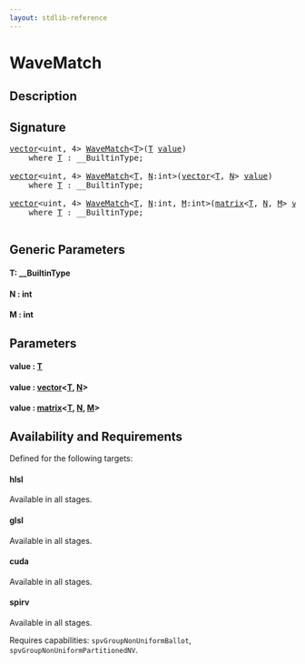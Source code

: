 ```yaml
---
layout: stdlib-reference
---
```


# WaveMatch

## Description





## Signature 

<pre>
<a href="../types/vector/index.md" class="code_type">vector</a>&lt;<span class="code_keyword">uint</span>, 4&gt; <a href="wavematch-04.md">WaveMatch</a>&lt;<a href="wavematch-04.md#typeparam-T" class="code_type">T</a>&gt;(<a href="wavematch-04.md#typeparam-T" class="code_type">T</a> <a href="wavematch-04.md#decl-value" class="code_param">value</a>)
    <span class='code_keyword'>where</span> <a href="wavematch-04.md#typeparam-T" class="code_type">T</a> : __BuiltinType;

<a href="../types/vector/index.md" class="code_type">vector</a>&lt;<span class="code_keyword">uint</span>, 4&gt; <a href="wavematch-04.md">WaveMatch</a>&lt;<a href="wavematch-04.md#typeparam-T" class="code_type">T</a>, <a href="wavematch-04.md#decl-N" class="code_var">N</a>:<span class="code_keyword">int</span>&gt;(<a href="../types/vector/index.md" class="code_type">vector</a>&lt;<a href="wavematch-04.md#typeparam-T" class="code_type">T</a>, <a href="wavematch-04.md#decl-N" class="code_var">N</a>&gt; <a href="wavematch-04.md#decl-value" class="code_param">value</a>)
    <span class='code_keyword'>where</span> <a href="wavematch-04.md#typeparam-T" class="code_type">T</a> : __BuiltinType;

<a href="../types/vector/index.md" class="code_type">vector</a>&lt;<span class="code_keyword">uint</span>, 4&gt; <a href="wavematch-04.md">WaveMatch</a>&lt;<a href="wavematch-04.md#typeparam-T" class="code_type">T</a>, <a href="wavematch-04.md#decl-N" class="code_var">N</a>:<span class="code_keyword">int</span>, <a href="wavematch-04.md#decl-M" class="code_var">M</a>:<span class="code_keyword">int</span>&gt;(<a href="../types/matrix/index.md" class="code_type">matrix</a>&lt;<a href="wavematch-04.md#typeparam-T" class="code_type">T</a>, <a href="wavematch-04.md#decl-N" class="code_var">N</a>, <a href="wavematch-04.md#decl-M" class="code_var">M</a>&gt; <a href="wavematch-04.md#decl-value" class="code_param">value</a>)
    <span class='code_keyword'>where</span> <a href="wavematch-04.md#typeparam-T" class="code_type">T</a> : __BuiltinType;

</pre>

## Generic Parameters

####  <a id="typeparam-T"></a>T: \_\_BuiltinType
####  <a id="decl-N"></a>N  : int
####  <a id="decl-M"></a>M  : int

## Parameters

####  <a id="decl-value"></a>value  : [T](wavematch-04.md#typeparam-T)
####  <a id="decl-value"></a>value  : [vector](../types/vector/index.md)\<[T](../types/vector/index.md#typeparam-T), [N](../types/vector/index.md#decl-N)\>
####  <a id="decl-value"></a>value  : [matrix](../types/matrix/index.md)\<[T](../types/matrix/t-0.md), [N](../types/matrix/index.md#decl-N), [M](../types/matrix/index.md#decl-M)\>

## Availability and Requirements

Defined for the following targets:

#### hlsl
Available in all stages.

#### glsl
Available in all stages.

#### cuda
Available in all stages.

#### spirv
Available in all stages.

Requires capabilities: `spvGroupNonUniformBallot`, `spvGroupNonUniformPartitionedNV`.



<script>
// Fix .md links to .html when on ReadTheDocs
if (window.location.hostname.includes('readthedocs') || 
    window.location.hostname.includes('rtfd.io')) {
  document.addEventListener('DOMContentLoaded', function() {
    const links = document.querySelectorAll('a');
    links.forEach(link => {
      if (link.getAttribute('href') && link.getAttribute('href').endsWith('.md')) {
        link.href = link.href.replace(/\.md($|#|\?)/, '.html$1');
      }
    });
  });
}
</script>
